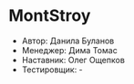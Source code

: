 # MontStroy

* Автор: Данила Буланов
* Менеджер: Дима Томас
* Наставник: Олег Ощепков
* Тестировщик: -
